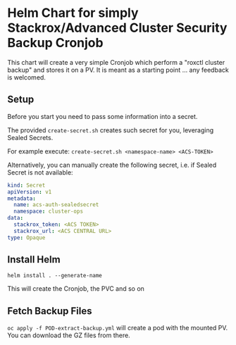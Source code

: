 # Helm Chart for simply Stackrox/Advanced Cluster Security Backup Cronjob

This chart will create a very simple Cronjob which perform a "roxctl cluster backup" and stores it on a PV.
It is meant as a starting point ... any feedback is welcomed.

## Setup

Before you start you need to pass some information into a secret.

The provided `create-secret.sh` creates such secret for you, leveraging Sealed Secrets.

For example execute:
`create-secret.sh <namespace-name> <ACS-TOKEN>`

Alternatively, you can manually create the following secret, i.e. if Sealed Secret is not available:

```yml
kind: Secret
apiVersion: v1
metadata:
  name: acs-auth-sealedsecret
  namespace: cluster-ops
data:
  stackrox_token: <ACS TOKEN>
  stackrox_url: <ACS CENTRAL URL>
type: Opaque
```

## Install Helm

`helm install . --generate-name`

This will create the Cronjob, the PVC and so on

## Fetch Backup Files

`oc apply -f POD-extract-backup.yml` will create a pod with the mounted PV. You can download the GZ files from there.
